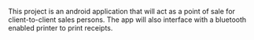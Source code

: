 This project is an android application that will act as a point of sale for client-to-client sales persons. The app will also interface with a bluetooth enabled printer to print receipts.